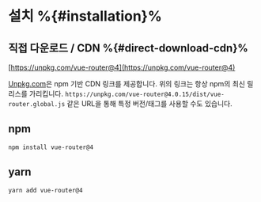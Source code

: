 # 설치 %{#installation}%

<VueMasteryLogoLink></VueMasteryLogoLink>

## 직접 다운로드 / CDN %{#direct-download-cdn}%

[https://unpkg.com/vue-router@4](https://unpkg.com/vue-router@4)

[Unpkg.com](https://unpkg.com)은 npm 기반 CDN 링크를 제공합니다.
위의 링크는 항상 npm의 최신 릴리스를 가리킵니다.
`https://unpkg.com/vue-router@4.0.15/dist/vue-router.global.js` 같은 URL을 통해 특정 버전/태그를 사용할 수도 있습니다.

## npm

```bash
npm install vue-router@4
```

## yarn

```bash
yarn add vue-router@4
```
